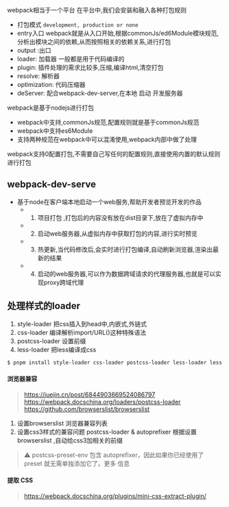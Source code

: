 webpack相当于一个平台
在平台中,我们会安装和融入各种打包规则
 + 打包模式 `development, production or none`
 + entry入口 webpack就是从入口开始,根据commonJs/ed6Module模块规范,分析出模块之间的依赖,从而按照相关的依赖关系,进行打包
 + output :出口
 + loader: 加载器 一般都是用于代码编译的
 + plugin: 插件处理的需求比较多,压缩,编译html,清空打包
 + resolve: 解析器
 + optimization: 代码压缩器
 + deServer: 配合webpack-dev-server,在本地 启动 开发服务器

webpack是基于nodejs进行打包
 - webpack中支持,commonJs规范,配置规则就是基于commonJs规范
 - webpack中支持es6Module
 - 支持两种规范在webpack中可以混淆使用,webpack内部中做了处理

webpack支持0配置打包,不需要自己写任何的配置规则,直接使用内置的默认规则进行打包



## webpack-dev-serve

- 基于node在客户端本地启动一个web服务,帮助开发者预览开发的作品
    - 1. 项目打包 ,打包后的内容没有放在dist目录下,放在了虚拟内存中
    - 2. 启动web服务器,从虚拟内存中获取打包的内容,进行实时预览
    - 3. 热更新,当代码修改后,会实时进行打包编译,自动刷新浏览器,渲染出最新的结果
    - 4. 启动的web服务器,可以作为数据跨域请求的代理服务器,也就是可以实现proxy跨域代理

## 处理样式的loader

1. style-loader  把css插入到head中,内嵌式,外链式
2. css-loader    编译解析import/URL()这种特殊语法
3. postcss-loader 设置前缀
4. less-loader 把less编译成css


```sh
$ pnpm install style-loader css-loader postcss-loader less-loader less autoprefixer postcss -D 
```


#### 浏览器兼容
> https://juejin.cn/post/6844903669524086797
> https://webpack.docschina.org/loaders/postcss-loader
> https://github.com/browserslist/browserslist
 1. 设置browserslist 浏览器兼容列表
 2. 设置css3样式的兼容问题
  postcss-loader & autoprefixer
  根据设置browserslist ,自动给css3加相关的前缀

> ⚠️ postcss-preset-env 包含 autoprefixer，因此如果你已经使用了 preset 就无需单独添加它了。更多 信息

#### 提取 CSS

> https://webpack.docschina.org/plugins/mini-css-extract-plugin/